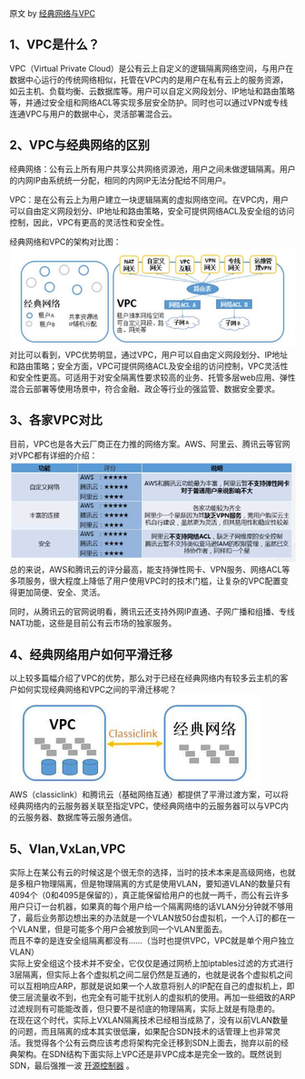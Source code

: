 原文 by [经典网络与VPC]( https://www.zhihu.com/question/56524172/answer/149475760)    

## 1、VPC是什么？

VPC（Virtual Private Cloud）是公有云上自定义的逻辑隔离网络空间，与用户在数据中心运行的传统网络相似，托管在VPC内的是用户在私有云上的服务资源，如云主机、负载均衡、云数据库等。用户可以自定义网段划分、IP地址和路由策略等，并通过安全组和网络ACL等实现多层安全防护。同时也可以通过VPN或专线连通VPC与用户的数据中心，灵活部署混合云。  



## 2、VPC与经典网络的区别

经典网络：公有云上所有用户共享公共网络资源池，用户之间未做逻辑隔离。用户的内网IP由系统统一分配，相同的内网IP无法分配给不同用户。  

VPC：是在公有云上为用户建立一块逻辑隔离的虚拟网络空间。在VPC内，用户可以自由定义网段划分、IP地址和路由策略，安全可提供网络ACL及安全组的访问控制，因此，VPC有更高的灵活性和安全性。  

经典网络和VPC的架构对比图：  
![](../pictures/cloudsec10.jpg)  
对比可以看到，VPC优势明显，通过VPC，用户可以自由定义网段划分、IP地址和路由策略；安全方面，VPC可提供网络ACL及安全组的访问控制，VPC灵活性和安全性更高。可适用于对安全隔离性要求较高的业务、托管多层web应用、弹性混合云部署等使用场景中，符合金融、政企等行业的强监管、数据安全要求。  


## 3、各家VPC对比

目前，VPC也是各大云厂商正在力推的网络方案。AWS、阿里云、腾讯云等官网对VPC都有详细的介绍：  
![](../pictures/cloudsec11.jpg)    
总的来说，AWS和腾讯云的评分最高，能支持弹性网卡、VPN服务、网络ACL等多项服务，很大程度上降低了用户使用VPC时的技术门槛，让复杂的VPC配置变得更加简便、安全、灵活。  

同时，从腾讯云的官网说明看，腾讯云还支持外网IP直通、子网广播和组播、专线NAT功能，这些是目前公有云市场的独家服务。  

## 4、经典网络用户如何平滑迁移 

以上较多篇幅介绍了VPC的优势，那么对于已经在经典网络内有较多云主机的客户如何实现经典网络和VPC之间的平滑迁移呢？  
![](../pictures/cloudsec12.jpg)    
AWS（classiclink）和腾讯云（基础网络互通）都提供了平滑过渡方案，可以将经典网络内的云服务器关联至指定VPC，使经典网络中的云服务器可以与VPC内的云服务器、数据库等云服务通信。  

## 5、Vlan,VxLan,VPC

实际上在某公有云的时候这是个很无奈的选择，当时的技术本来是高级网络，也就是多租户物理隔离，但是物理隔离的方式是使用VLAN，要知道VLAN的数量只有4094个（0和4095是保留的），真正能保留给用户的也就一两千，而公有云许多用户只订一台机器，如果真的每个用户给一个隔离网络的话VLAN分分钟就不够用了，最后业务那边想出来的办法就是一个VLAN放50台虚拟机，一个人订的都在一个VLAN里，但是可能多个用户会被放到同一个VLAN里面去。    
而且不幸的是连安全组隔离都没有……（当时也提供VPC，VPC就是单个用户独立VLAN）    
实际上安全组这个技术并不安全，它仅仅是通过网桥上加iptables过滤的方式进行3层隔离，但实际上各个虚拟机之间二层仍然是互通的，也就是说各个虚拟机之间可以互相响应ARP，那就是说如果一个人故意将别人的IP配在自己的虚拟机上，即使三层流量收不到，也完全有可能干扰别人的虚拟机的使用。再加一些细致的ARP过滤规则有可能能改善，但只要不是彻底的物理隔离，实际上就是有隐患的。  
在现在这个时代，实际上VXLAN隔离技术已经相当成熟了，没有以前VLAN数量的问题，而且隔离的成本其实很低廉，如果配合SDN技术的话管理上也非常灵活。我觉得各个公有云商应该考虑将架构完全迁移到SDN上面去，抛弃以前的经典架构。在SDN结构下面实际上VPC还是非VPC成本是完全一致的。既然说到SDN，最后强推一波 [开源控制器](https://github.com/hubo1016/vlcp)  。 

